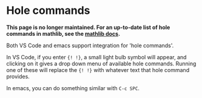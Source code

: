 # Hole commands

**This page is no longer maintained. For an up-to-date list of hole commands in mathlib, see the
[mathlib docs](https://leanprover-community.github.io/mathlib_docs/hole_commands.html).**

Both VS Code and emacs support integration for 'hole commands'.

In VS Code, if you enter `{! !}`, a small light bulb symbol will appear, and
clicking on it gives a drop down menu of available hole commands. Running one
of these will replace the `{! !}` with whatever text that hole command provides.

In emacs, you can do something similar with `C-c SPC`.
